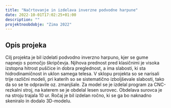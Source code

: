 ```yaml
---
title: "Načrtovanje in izdelava inverzne podvodne harpune"
date: 2022-10-01T17:02:25+01:00
description: ""
projektnoobdobje: "Zima 2022"
---
```

## Opis projeka
Cilj projekta je bil izdelati podvodno inverzno harpuno, kjer se gume napnejo s pomočjo škripčevja. Njihova prednost pred klasičnimi je visoka izstopna hitrost puščice in dobra preglednost, a ima slabosti, ki sta hidrodinamičnost in uklon samega telesa. V sklopu projekta so se narisali trije različni modeli, pri katerih so se sistematično izboljševale slabosti, tako da so se te odpravile oz. zmanjšale. Za model se je izdelal program za CNC-rezkalni stroj, na katerem se je obdelal lesen surovec. Obdelava surovca je na stroju trajala 10 ur. Ročaj je bil izdelan ročno, ki se ga bo naknadno skeniralo in dodalo 3D-modelu.